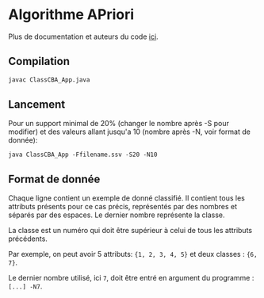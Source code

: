 # Algorithme APriori

Plus de documentation et auteurs du code [ici](cba.html).

## Compilation

```sh
javac ClassCBA_App.java
```

## Lancement

Pour un support minimal de 20% (changer le nombre après -S pour modifier) et des valeurs allant jusqu'a 10 (nombre après -N, voir format de donnée):
```
java ClassCBA_App -Ffilename.ssv -S20 -N10
```

## Format de donnée
Chaque ligne contient un exemple de donné classifié. Il contient tous les attributs présents pour ce cas précis, représentés par des nombres et séparés par des espaces. Le dernier nombre représente la classe.

La classe est un numéro qui doit être supérieur à celui de tous les attributs précédents.

Par exemple, on peut avoir 5 attributs: `{1, 2, 3, 4, 5}` et deux classes : `{6, 7}`.

Le dernier nombre utilisé, ici `7`, doit être entré en argument du programme : `[...] -N7`.